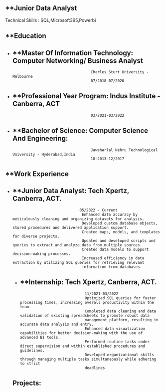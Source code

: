 ## **Junior Data Analyst
Technical Skills : SQL,Microsoft365,Powerbi
## **Education
- ## **Master Of Information Technology: Computer Networking/ Business Analyst  
                                         Charles Sturt University - Melbourne
                                         07/2018-07/2020
- ## **Professional Year Program:        Indus Institute - Canberra, ACT
                                         03/2021-03/2022 
- ## **Bachelor of Science:              Computer Science And Engineering:         
                                         Jawaharlal Nehru Technological University - Hyderabad,India
                                         10-2013-12/2017
  
## **Work Experience
- ## **Junior Data Analyst:         Tech Xpertz, Canberra, ACT.
                                    05/2022 - Current
                                     Enhanced data accuracy by meticulously cleaning and organizing datasets for analysis.
                                     Developed custom database objects, stored procedures and delivered application support.
                                     Created maps, models, and templates for diverse projects.
                                     Updated and developed scripts and queries to extract and analyze data from multiple sources.
                                     Created data models to support decision-making processes.
                                     Increased efficiency in data extraction by utilizing SQL queries for retrieving relevant
                                     information from databases.
  
  - ## **Internship:                Tech Xpertz, Canberra, ACT.
                                     11/2021-03/2022
                                     Optimized SQL queries for faster processing times, increasing overall productivity within the team.
                                     Completed data cleaning and data validation of existing spreadsheets to promote robust data
                                     management platform, resulting in accurate data analysis and entry.
                                     Enhanced data visualization capabilities for better decision-making with the use of advanced BI tools.
                                     Performed routine tasks under direct supervision and within established procedures and guidelines.
                                     Developed organizational skills through managing multiple tasks simultaneously while adhering to strict
                                     deadlines.
   ## Projects:                        
